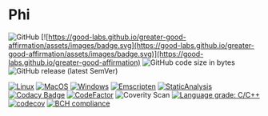 # Phi
![GitHub](https://img.shields.io/github/license/AMS21/Phi)
[![https://good-labs.github.io/greater-good-affirmation/assets/images/badge.svg](https://good-labs.github.io/greater-good-affirmation/assets/images/badge.svg)](https://good-labs.github.io/greater-good-affirmation)
![GitHub code size in bytes](https://img.shields.io/github/languages/code-size/AMS21/Phi)
![GitHub release (latest SemVer)](https://img.shields.io/github/v/release/AMS21/Phi)

[![Linux](https://github.com/AMS21/Phi/actions/workflows/Linux.yml/badge.svg)](https://github.com/AMS21/Phi/actions/workflows/Linux.yml)
[![MacOS](https://github.com/AMS21/Phi/actions/workflows/MacOS.yml/badge.svg)](https://github.com/AMS21/Phi/actions/workflows/MacOS.yml)
[![Windows](https://github.com/AMS21/Phi/actions/workflows/Windows.yml/badge.svg)](https://github.com/AMS21/Phi/actions/workflows/Windows.yml)
[![Emscripten](https://github.com/AMS21/Phi/actions/workflows/Emscripten.yml/badge.svg)](https://github.com/AMS21/Phi/actions/workflows/Emscripten.yml)
[![StaticAnalysis](https://github.com/AMS21/Phi/actions/workflows/StaticAnalysis.yml/badge.svg)](https://github.com/AMS21/Phi/actions/workflows/StaticAnalysis.yml)
[![Codacy Badge](https://app.codacy.com/project/badge/Grade/39d38815e5db470b8577b02f58f35d3f)](https://www.codacy.com/gh/AMS21/Phi/dashboard?utm_source=github.com&amp;utm_medium=referral&amp;utm_content=AMS21/Phi&amp;utm_campaign=Badge_Grade)
[![CodeFactor](https://www.codefactor.io/repository/github/ams21/phi/badge)](https://www.codefactor.io/repository/github/ams21/phi)
![Coverity Scan](https://img.shields.io/coverity/scan/ams21-phi)
[![Language grade: C/C++](https://img.shields.io/lgtm/grade/cpp/g/AMS21/Phi.svg?logo=lgtm&logoWidth=18)](https://lgtm.com/projects/g/AMS21/Phi/context:cpp)
[![codecov](https://codecov.io/gh/AMS21/Phi/branch/develop/graph/badge.svg)](https://codecov.io/gh/AMS21/Phi)
[![BCH compliance](https://bettercodehub.com/edge/badge/AMS21/Phi?branch=develop)](https://bettercodehub.com/)
